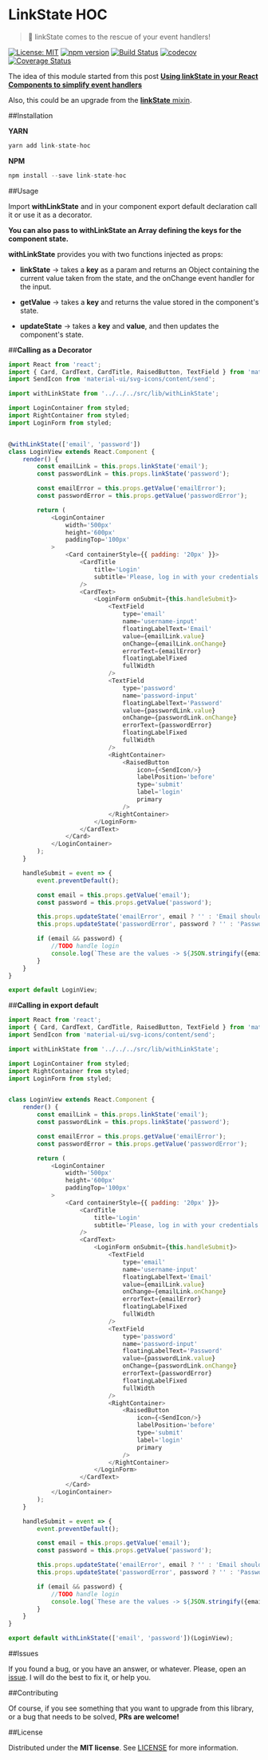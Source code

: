 # LinkState HOC
> :fire_engine: linkState comes to the rescue of your event handlers!

[![License: MIT](https://img.shields.io/badge/License-MIT-brightgreen.svg)](https://opensource.org/licenses/MIT) [![npm version](https://badge.fury.io/js/link-state-hoc.svg)](https://badge.fury.io/js/link-state-hoc) [![Build Status](https://travis-ci.org/BlackBoxVision/link-state-hoc.svg?branch=master)](https://travis-ci.org/BlackBoxVision/link-state-hoc) [![codecov](https://codecov.io/gh/BlackBoxVision/link-state-hoc/branch/master/graph/badge.svg)](https://codecov.io/gh/BlackBoxVision/link-state-hoc) [![Coverage Status](https://coveralls.io/repos/github/BlackBoxVision/link-state-hoc/badge.svg?branch=master)](https://coveralls.io/github/BlackBoxVision/link-state-hoc?branch=master)

The idea of this module started from this post **[Using linkState in your React Components to simplify event handlers](https://medium.com/@jonatan_salas/using-linkstate-in-your-react-components-to-simplify-event-handlers-9d157cb75082#.ck4t4rij1)**

Also, this could be an upgrade from the [**linkState** mixin](https://facebook.github.io/react/docs/two-way-binding-helpers.html). 

##Installation

**YARN**

```javascript
yarn add link-state-hoc
```

**NPM**

```javascript
npm install --save link-state-hoc
```

##Usage

Import **withLinkState** and in your component export default declaration call it or use it as a decorator.

**You can also pass to withLinkState an Array defining the keys for the component state.**

**withLinkState** provides you with two functions injected as props: 

- **linkState** -> takes a **key** as a param and returns an Object containing the current value taken from the state, and  the onChange event handler for the input. 

- **getValue** -> takes a **key** and returns the value stored in the component's state.

- **updateState** -> takes a **key** and **value**, and then updates the component's state.

##**Calling as a Decorator**

```javascript
import React from 'react';
import { Card, CardText, CardTitle, RaisedButton, TextField } from 'material-ui';
import SendIcon from 'material-ui/svg-icons/content/send';

import withLinkState from '../../../src/lib/withLinkState';

import LoginContainer from styled;
import RightContainer from styled;
import LoginForm from styled;


@withLinkState(['email', 'password'])
class LoginView extends React.Component {
    render() {
        const emailLink = this.props.linkState('email');
        const passwordLink = this.props.linkState('password');

        const emailError = this.props.getValue('emailError');
        const passwordError = this.props.getValue('passwordError');

        return (
            <LoginContainer
                width='500px'
                height='600px'
                paddingTop='100px'
            >
                <Card containerStyle={{ padding: '20px' }}>
                    <CardTitle
                        title='Login'
                        subtitle='Please, log in with your credentials'
                    />
                    <CardText>
                        <LoginForm onSubmit={this.handleSubmit}>
                            <TextField
                                type='email'
                                name='username-input'
                                floatingLabelText='Email'
                                value={emailLink.value}
                                onChange={emailLink.onChange}
                                errorText={emailError}
                                floatingLabelFixed
                                fullWidth
                            />
                            <TextField
                                type='password'
                                name='password-input'
                                floatingLabelText='Password'
                                value={passwordLink.value}
                                onChange={passwordLink.onChange}
                                errorText={passwordError}
                                floatingLabelFixed
                                fullWidth
                            />
                            <RightContainer>
                                <RaisedButton
                                    icon={<SendIcon/>}
                                    labelPosition='before'
                                    type='submit'
                                    label='login'
                                    primary
                                />
                            </RightContainer>
                        </LoginForm>
                    </CardText>
                </Card>
            </LoginContainer>
        );
    }

    handleSubmit = event => {
        event.preventDefault();

        const email = this.props.getValue('email');
        const password = this.props.getValue('password');

        this.props.updateState('emailError', email ? '' : 'Email shouldn\'t be empty');
        this.props.updateState('passwordError', password ? '' : 'Password shouldn\'t be empty');

        if (email && password) {
            //TODO handle login
            console.log(`These are the values -> ${JSON.stringify({email, password}, null, 2)}`);
        }
    }
}

export default LoginView;
```

##**Calling in export default**

```javascript
import React from 'react';
import { Card, CardText, CardTitle, RaisedButton, TextField } from 'material-ui';
import SendIcon from 'material-ui/svg-icons/content/send';

import withLinkState from '../../../src/lib/withLinkState';

import LoginContainer from styled;
import RightContainer from styled;
import LoginForm from styled;


class LoginView extends React.Component {
    render() {
        const emailLink = this.props.linkState('email');
        const passwordLink = this.props.linkState('password');

        const emailError = this.props.getValue('emailError');
        const passwordError = this.props.getValue('passwordError');

        return (
            <LoginContainer
                width='500px'
                height='600px'
                paddingTop='100px'
            >
                <Card containerStyle={{ padding: '20px' }}>
                    <CardTitle
                        title='Login'
                        subtitle='Please, log in with your credentials'
                    />
                    <CardText>
                        <LoginForm onSubmit={this.handleSubmit}>
                            <TextField
                                type='email'
                                name='username-input'
                                floatingLabelText='Email'
                                value={emailLink.value}
                                onChange={emailLink.onChange}
                                errorText={emailError}
                                floatingLabelFixed
                                fullWidth
                            />
                            <TextField
                                type='password'
                                name='password-input'
                                floatingLabelText='Password'
                                value={passwordLink.value}
                                onChange={passwordLink.onChange}
                                errorText={passwordError}
                                floatingLabelFixed
                                fullWidth
                            />
                            <RightContainer>
                                <RaisedButton
                                    icon={<SendIcon/>}
                                    labelPosition='before'
                                    type='submit'
                                    label='login'
                                    primary
                                />
                            </RightContainer>
                        </LoginForm>
                    </CardText>
                </Card>
            </LoginContainer>
        );
    }

    handleSubmit = event => {
        event.preventDefault();

        const email = this.props.getValue('email');
        const password = this.props.getValue('password');

        this.props.updateState('emailError', email ? '' : 'Email shouldn\'t be empty');
        this.props.updateState('passwordError', password ? '' : 'Password shouldn\'t be empty');

        if (email && password) {
            //TODO handle login
            console.log(`These are the values -> ${JSON.stringify({email, password}, null, 2)}`);
        }
    }
}

export default withLinkState(['email', 'password'])(LoginView);
```

##Issues

If you found a bug, or you have an answer, or whatever. Please, open an [issue](https://github.com/BlackBoxVision/link-state-hoc/issues). I will do the best to fix it, or help you.

##Contributing

Of course, if you see something that you want to upgrade from this library, or a bug that needs to be solved, **PRs are welcome!**

##License

Distributed under the **MIT license**. See [LICENSE](https://github.com/BlackBoxVision/link-state-hoc/blob/master/LICENSE) for more information.
